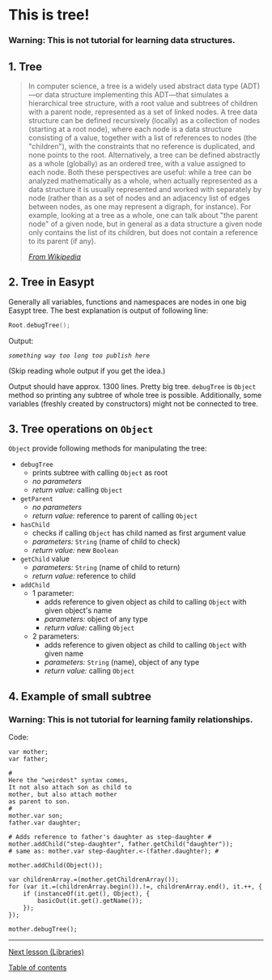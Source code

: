# This is tree!

### **Warning:** This is not tutorial for learning data structures. 

## 1. Tree

> In computer science, a tree is a widely used abstract data type (ADT)—or data structure implementing this ADT—that simulates a hierarchical tree structure, with a root value and subtrees of children with a parent node, represented as a set of linked nodes. A tree data structure can be defined recursively (locally) as a collection of nodes (starting at a root node), where each node is a data structure consisting of a value, together with a list of references to nodes (the "children"), with the constraints that no reference is duplicated, and none points to the root. Alternatively, a tree can be defined abstractly as a whole (globally) as an ordered tree, with a value assigned to each node. Both these perspectives are useful: while a tree can be analyzed mathematically as a whole, when actually represented as a data structure it is usually represented and worked with separately by node (rather than as a set of nodes and an adjacency list of edges between nodes, as one may represent a digraph, for instance). For example, looking at a tree as a whole, one can talk about "the parent node" of a given node, but in general as a data structure a given node only contains the list of its children, but does not contain a reference to its parent (if any).
> 
> [_From Wikipedia_](https://en.wikipedia.org/wiki/Tree_(data_structure))

## 2. Tree in Easypt

Generally all variables, functions and namespaces are nodes in one big Easypt tree. The best explanation is output of following line:

```c
Root.debugTree();
```

Output:

_`something way too long too publish here`_

(Skip reading whole output if you get the idea.)

Output should have approx. 1300 lines. Pretty big tree. `debugTree` is `Object` method so printing any subtree of whole tree is possible. Additionally, some variables (freshly created by constructors) might not be connected to tree. 

## 3. Tree operations on `Object`

`Object` provide following methods for manipulating the tree:

- `debugTree`
  - prints subtree with calling `Object` as root
  - _no parameters_
  - _return value:_ calling `Object`
- `getParent`
  - _no parameters_
  - _return value:_ reference to parent of calling `Object`
- `hasChild`
  - checks if calling `Object` has child named as first argument value
  - _parameters:_ `String` (name of child to check)
  - _return value:_ new `Boolean`
- `getChild`
 value
  - _parameters:_ `String` (name of child to return)
  - _return value:_ reference to child
- `addChild`
  - 1 parameter:
    - adds reference to given object as child to calling `Object` with given object's name
    - _parameters:_ object of any type
    - _return value:_ calling `Object`
  - 2 parameters: 
    - adds reference to given object as child to calling `Object` with given name
    - _parameters:_ `String` (name), object of any type
    - _return value:_ calling `Object`

## 4. Example of small subtree

### **Warning:** This is not tutorial for learning family relationships.

Code:

```
var mother;
var father;

#
Here the "weirdest" syntax comes,
It not also attach son as child to
mother, but also attach mother
as parent to son.
#
mother.var son;
father.var daughter;

# Adds reference to father's daughter as step-daughter #
mother.addChild("step-daughter", father.getChild("daughter"));
# same as: mother.var step-daughter.<-(father.daughter); #

mother.addChild(Object());

var childrenArray.=(mother.getChildrenArray());
for (var it.=(childrenArray.begin()).!=, childrenArray.end(), it.++, {
    if (instanceOf(it.get(), Object), {
        basicOut(it.get().getName());
    });
});

mother.debugTree();
```

---

[Next lesson (Libraries)](library.md)


[Table of contents](tutorial.md)